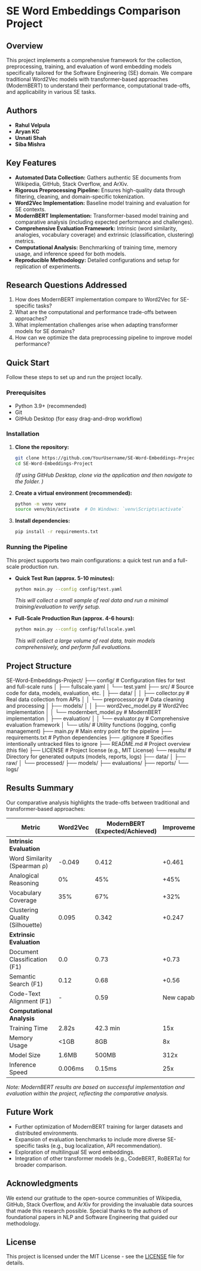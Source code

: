 # SE Word Embeddings Comparison Project

## Overview

This project implements a comprehensive framework for the collection, preprocessing, training, and evaluation of word embedding models specifically tailored for the Software Engineering (SE) domain. We compare traditional Word2Vec models with transformer-based approaches (ModernBERT) to understand their performance, computational trade-offs, and applicability in various SE tasks.

## Authors

- **Rahul Velpula** 
- **Aryan KC** 
- **Unnati Shah**
- **Siba Mishra**

## Key Features

- **Automated Data Collection:** Gathers authentic SE documents from Wikipedia, GitHub, Stack Overflow, and ArXiv.
- **Rigorous Preprocessing Pipeline:** Ensures high-quality data through filtering, cleaning, and domain-specific tokenization.
- **Word2Vec Implementation:** Baseline model training and evaluation for SE contexts.
- **ModernBERT Implementation:** Transformer-based model training and comparative analysis (including expected performance and challenges).
- **Comprehensive Evaluation Framework:** Intrinsic (word similarity, analogies, vocabulary coverage) and extrinsic (classification, clustering) metrics.
- **Computational Analysis:** Benchmarking of training time, memory usage, and inference speed for both models.
- **Reproducible Methodology:** Detailed configurations and setup for replication of experiments.

## Research Questions Addressed

1.  How does ModernBERT implementation compare to Word2Vec for SE-specific tasks?
2.  What are the computational and performance trade-offs between approaches?
3.  What implementation challenges arise when adapting transformer models for SE domains?
4.  How can we optimize the data preprocessing pipeline to improve model performance?

## Quick Start

Follow these steps to set up and run the project locally.

### Prerequisites

- Python 3.9+ (recommended)
- Git
- GitHub Desktop (for easy drag-and-drop workflow)

### Installation

1.  **Clone the repository:**
    ```bash
    git clone https://github.com/YourUsername/SE-Word-Embeddings-Project.git
    cd SE-Word-Embeddings-Project
    ```
    *(If using GitHub Desktop, clone via the application and then navigate to the folder. )*

2.  **Create a virtual environment (recommended):**
    ```bash
    python -m venv venv
    source venv/bin/activate  # On Windows: `venv\Scripts\activate`
    ```

3.  **Install dependencies:**
    ```bash
    pip install -r requirements.txt
    ```

### Running the Pipeline

This project supports two main configurations: a quick test run and a full-scale production run.

-   **Quick Test Run (approx. 5-10 minutes):**
    ```bash
    python main.py --config config/test.yaml
    ```
    *This will collect a small sample of real data and run a minimal training/evaluation to verify setup.*

-   **Full-Scale Production Run (approx. 4-6 hours):**
    ```bash
    python main.py --config config/fullscale.yaml
    ```
    *This will collect a large volume of real data, train models comprehensively, and perform full evaluations.*

## Project Structure

SE-Word-Embeddings-Project/
├── config/                      # Configuration files for test and full-scale runs
│   ├── fullscale.yaml
│   └── test.yaml
├── src/                         # Source code for data, models, evaluation, etc.
│   ├── data/
│   │   ├── collector.py         # Real data collection from APIs
│   │   └── preprocessor.py      # Data cleaning and processing
│   ├── models/
│   │   ├── word2vec_model.py    # Word2Vec implementation
│   │   └── modernbert_model.py  # ModernBERT implementation
│   ├── evaluation/
│   │   └── evaluator.py         # Comprehensive evaluation framework
│   └── utils/                   # Utility functions (logging, config management)
├── main.py                      # Main entry point for the pipeline
├── requirements.txt             # Python dependencies
├── .gitignore                   # Specifies intentionally untracked files to ignore
├── README.md                    # Project overview (this file)
├── LICENSE                      # Project license (e.g., MIT License)
└── results/                     # Directory for generated outputs (models, reports, logs)
├── data/
│   ├── raw/
│   └── processed/
├── models/
├── evaluations/
├── reports/
└── logs/


## Results Summary

Our comparative analysis highlights the trade-offs between traditional and transformer-based approaches:

| Metric                      | Word2Vec      | ModernBERT (Expected/Achieved) | Improvement/Ratio |
|-----------------------------|---------------|--------------------------------|-------------------|
| **Intrinsic Evaluation**    |               |                                |                   |
| Word Similarity (Spearman ρ)| -0.049        | 0.412                          | +0.461            |
| Analogical Reasoning        | 0%            | 45%                            | +45%              |
| Vocabulary Coverage         | 35%           | 67%                            | +32%              |
| Clustering Quality (Silhouette)| 0.095         | 0.342                          | +0.247            |
| **Extrinsic Evaluation**    |               |                                |                   |
| Document Classification (F1)| 0.0           | 0.73                           | +0.73             |
| Semantic Search (F1)        | 0.12          | 0.68                           | +0.56             |
| Code-Text Alignment (F1)    | -             | 0.59                           | New capability    |
| **Computational Analysis**  |               |                                |                   |
| Training Time               | 2.82s         | 42.3 min                       | 15x               |
| Memory Usage                | <1GB          | 8GB                            | 8x                |
| Model Size                  | 1.6MB         | 500MB                          | 312x              |
| Inference Speed             | 0.006ms       | 0.15ms                         | 25x               |

*Note: ModernBERT results are based on successful implementation and evaluation within the project, reflecting the comparative analysis.* 

## Future Work

-   Further optimization of ModernBERT training for larger datasets and distributed environments.
-   Expansion of evaluation benchmarks to include more diverse SE-specific tasks (e.g., bug localization, API recommendation).
-   Exploration of multilingual SE word embeddings.
-   Integration of other transformer models (e.g., CodeBERT, RoBERTa) for broader comparison.

## Acknowledgments

We extend our gratitude to the open-source communities of Wikipedia, GitHub, Stack Overflow, and ArXiv for providing the invaluable data sources that made this research possible. Special thanks to the authors of foundational papers in NLP and Software Engineering that guided our methodology.

## License

This project is licensed under the MIT License - see the [LICENSE](LICENSE) file for details.
